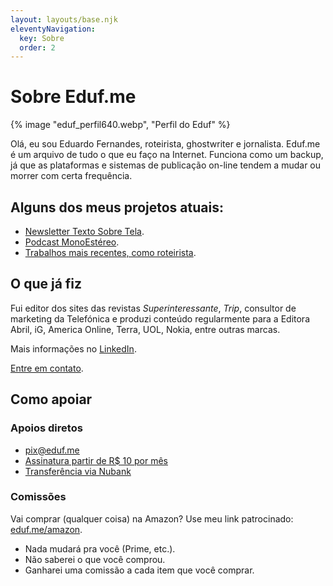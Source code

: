 ```yaml
---
layout: layouts/base.njk
eleventyNavigation:
  key: Sobre
  order: 2
---
```

# Sobre Eduf.me

{% image "eduf_perfil640.webp", "Perfil do Eduf" %}

Olá, eu sou Eduardo Fernandes, roteirista, ghostwriter e jornalista. Eduf.me é um arquivo de tudo o que eu faço na Internet. Funciona como um backup, já que as plataformas e sistemas de publicação on-line tendem a mudar ou morrer com certa frequência.

## Alguns dos meus projetos atuais:

<ul>
    <li><a href="https://textosobletela.com" rel="me">Newsletter Texto Sobre Tela</a>.</li>
    <li><a href="../tags/monoestereo/"  rel="me">Podcast MonoEstéreo</a>.</li>
    <li><a href="../tags/b9/" rel="me">Trabalhos mais recentes, como roteirista</a>.</li>
</ul>

## O que já fiz

Fui editor dos sites das revistas <em>Superinteressante</em>, <em>Trip</em>, consultor de marketing da Telefónica e produzi conteúdo regularmente para a Editora Abril, iG, America Online, Terra, UOL, Nokia, entre outras marcas.

Mais informações no <a href="https://www.linkedin.com/in/eduardofernandes/" rel="me">LinkedIn</a>.

<a href="&#109;&#97;&#105;&#108;&#116;&#111;&#58;&#101;&#100;&#117;&#102;&#64;&#101;&#100;&#117;&#102;&#46;&#109;&#101;">Entre em contato</a>.

## Como apoiar

<h3>Apoios diretos</h3>
<ul>
    <li><a href="mailto:pix@eduf.me">pix@eduf.me</a></li>
    <li><a href="https://buy.stripe.com/aEUaGOgIJa1XgPS28b">Assinatura partir de R$ 10 por mês</a></li>
 	  <li><a href="https://nubank.com.br/pagar/1ezff9/Zqnh6gcXu8">Transferência via Nubank</a></li>
</ul>

<h3>Comissões</h3>

Vai comprar (qualquer coisa) na Amazon? Use meu link patrocinado: <a href="https://eduf.me/amazon">eduf.me/amazon</a>.

- Nada mudará pra você (Prime, etc.).
- Não saberei o que você comprou.
- Ganharei uma comissão a cada item que você comprar.